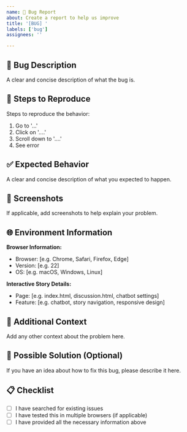 ```yaml
---
name: 🐛 Bug Report
about: Create a report to help us improve
title: '[BUG] '
labels: ['bug']
assignees: ''

---
```


## 🐛 Bug Description
A clear and concise description of what the bug is.

## 🔄 Steps to Reproduce
Steps to reproduce the behavior:
1. Go to '...'
2. Click on '....'
3. Scroll down to '....'
4. See error

## ✅ Expected Behavior
A clear and concise description of what you expected to happen.

## 📸 Screenshots
If applicable, add screenshots to help explain your problem.

## 🌐 Environment Information
**Browser Information:**
- Browser: [e.g. Chrome, Safari, Firefox, Edge]
- Version: [e.g. 22]
- OS: [e.g. macOS, Windows, Linux]

**Interactive Story Details:**
- Page: [e.g. index.html, discussion.html, chatbot settings]
- Feature: [e.g. chatbot, story navigation, responsive design]

## 📝 Additional Context
Add any other context about the problem here.

## 🔧 Possible Solution (Optional)
If you have an idea about how to fix this bug, please describe it here.

## 📋 Checklist
- [ ] I have searched for existing issues
- [ ] I have tested this in multiple browsers (if applicable)
- [ ] I have provided all the necessary information above
